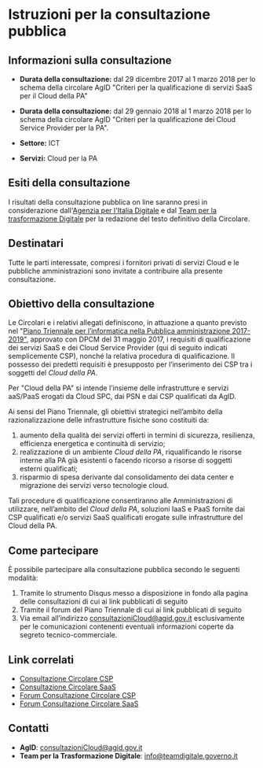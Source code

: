 # Istruzioni per la consultazione pubblica

## Informazioni sulla consultazione

* **Durata della consultazione:** dal 29 dicembre 2017 al 1 marzo 2018 per lo schema della circolare AgID "Criteri per la qualificazione di servizi SaaS per il Cloud della PA"
* **Durata della consultazione:** dal 29 gennaio 2018 al 1 marzo 2018 per lo schema della circolare AgID "Criteri per la qualificazione dei Cloud Service Provider per la PA".

* **Settore:** ICT
* **Servizi:** Cloud per la PA

## Esiti della consultazione

I risultati della consultazione pubblica on line saranno presi in
considerazione dall'[Agenzia per l'Italia Digitale](http://www.agid.gov.it/) e
dal [Team per la trasformazione Digitale](https://teamdigitale.governo.it/) per
la redazione del testo definitivo della Circolare.

## Destinatari

Tutte le parti interessate, compresi i fornitori privati di servizi Cloud e le
pubbliche amministrazioni sono invitate a contribuire alla presente
consultazione.

## Obiettivo della consultazione

Le Circolari e i relativi allegati definiscono, in attuazione a quanto previsto
nel "[Piano Triennale per l’informatica nella Pubblica amministrazione 2017-
2019"](http://pianotriennale-ict.readthedocs.io/it/latest/), approvato con DPCM
del 31 maggio 2017, i requisiti di qualificazione dei servizi SaaS e dei Cloud
Service Provider (qui di seguito indicati semplicemente CSP), nonché la
relativa procedura di qualificazione. Il possesso dei predetti requisiti è
presupposto per l’inserimento dei CSP tra i soggetti del *Cloud della PA*. 

Per "Cloud della PA" si intende l’insieme delle infrastrutture e servizi
aaS/PaaS erogati da Cloud SPC, dai PSN e dai CSP qualificati da AgID.

Ai sensi del Piano Triennale, gli obiettivi strategici nell’ambito della
razionalizzazione delle infrastrutture fisiche sono costituiti da:

1. aumento della qualità dei servizi offerti in termini di sicurezza,
   resilienza, efficienza energetica e continuità di servizio;
2. realizzazione di un ambiente *Cloud della PA*, riqualificando le risorse
   interne alla PA già esistenti o facendo ricorso a risorse di soggetti
   esterni qualificati;
3. risparmio di spesa derivante dal consolidamento dei data center e migrazione
   dei servizi verso tecnologie cloud.

Tali procedure di qualificazione consentiranno alle Amministrazioni di
utilizzare, nell’ambito del *Cloud della PA*, soluzioni IaaS e PaaS fornite dai
CSP qualificati e/o servizi SaaS qualificati erogate sulle infrastrutture del
Cloud della PA.

## Come partecipare
È possibile partecipare alla consultazione pubblica secondo le seguenti modalità:

1. Tramite lo strumento Disqus messo a disposizione in fondo alla pagina delle
   consultazioni di cui ai link pubblicati di seguito
2. Tramite il forum del Piano Triennale di cui ai link pubblicati di seguito
3. Via email all’indirizzo [consultazioniCloud@agid.gov.it](mailto:consultazioniCloud@agid.gov.it) esclusivamente 
   per le comunicazioni contenenti eventuali informazioni coperte da segreto tecnico-commerciale.



## Link correlati
* [Consultazione Circolare CSP](http://cloud-pa.readthedocs.io/it/latest/circolari/CSP/circolare_qualificazione_CSP_v1.2.html)
* [Consultazione Circolare SaaS](http://cloud-pa.readthedocs.io/it/latest/circolari/SaaS/circolare_qualificazione_SaaS_v_4.12.27.html)
* [Forum Consultazione Circolare CSP](https://forum.italia.it/t/consultazione-pubblica-sulla-circolare-di-qualificazione-dei-cloud-service-provider-per-la-pa) 
* [Forum Consultazione Circolare SaaS](https://forum.italia.it/t/consultazione-pubblica-sulla-circolare-per-la-qualificazione-dei-servizi-saas-per-il-cloud-della-pa/)

## Contatti

* **AgID**: [consultazioniCloud@agid.gov.it](mailto:consultazioniCloud@agid.gov.it)
* **Team per la Trasformazione Digitale**: [info@teamdigitale.governo.it](mailto:info@teamdigitale.governo.it)

